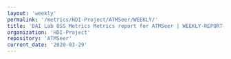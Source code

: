 ```yaml
---
layout: 'weekly'
permalink: '/metrics/HDI-Project/ATMSeer/WEEKLY/'
title: 'DAI Lab OSS Metrics Metrics report for ATMSeer | WEEKLY-REPORT-2020-03-29'
organization: 'HDI-Project'
repository: 'ATMSeer'
current_date: '2020-03-29'
---
```

